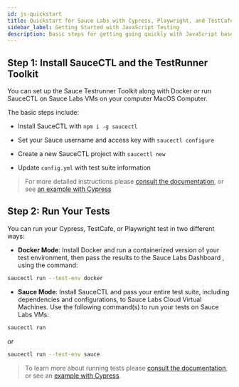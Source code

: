 ```yaml
---
id: js-quickstart
title: Quickstart for Sauce Labs with Cypress, Playwright, and TestCafe
sidebar_label: Getting Started with JavaScript Testing
description: Basic steps for getting going quickly with JavaScript based frameworks using TestRunner Toolkit and SauceCTL
---
```


## Step 1: Install SauceCTL and the TestRunner Toolkit

You can set up the Sauce Testrunner Toolkit along with Docker _or_ run SauceCTL on Sauce Labs VMs on your computer MacOS Computer. 

The basic steps include:

* Install SauceCTL with `npm i -g saucectl`

* Set your Sauce username and access key with `saucectl configure`

* Create a new SauceCTL project with `saucectl new`

* Update `config.yml` with test suite information

> For more detailed instructions please [consult the documentation](https://docs.saucelabs.com/testrunner-toolkit/installation), or see [an example with Cypress ](https://training.saucelabs.com/codelabs/Module1-Testrunner/index.html?index=..%2F..testrunner#2)


## Step 2: Run Your Tests

You can run your Cypress, TestCafe, or Playwright test in two different ways:

  * __Docker Mode__: Install Docker and run a containerized version of your test environment, then pass the results to the Sauce Labs Dashboard , using the command:

  ```bash
  saucectl run --test-env docker
  ```
  
  *   __Sauce Mode__: Install SauceCTL and pass your entire test suite, including dependencies and configurations, to Sauce Labs Cloud Virtual Machines. Use the following command(s) to run your tests on Sauce Labs VMs:
  
  ```bash
  saucectl run
  ``` 
  
  _or_
  
  ```bash
  saucectl run --test-env sauce
  ``` 

> To learn more about running tests please [consult the documentation](https://docs.saucelabs.com/testrunner-toolkit/running-tests), or see an [example with Cypress](https://training.saucelabs.com/codelabs/Module1-Testrunner/index.html?index=../..testrunner#3).
